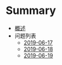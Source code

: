 # Summary

* [概述](README.md)
* 问题列表
  * [2019-06-17](./history/2019-06-17.md)
  * [2019-06-18](./history/2019-06-18.md)
  * [2019-06-19](./history/2019-06-19.md)


